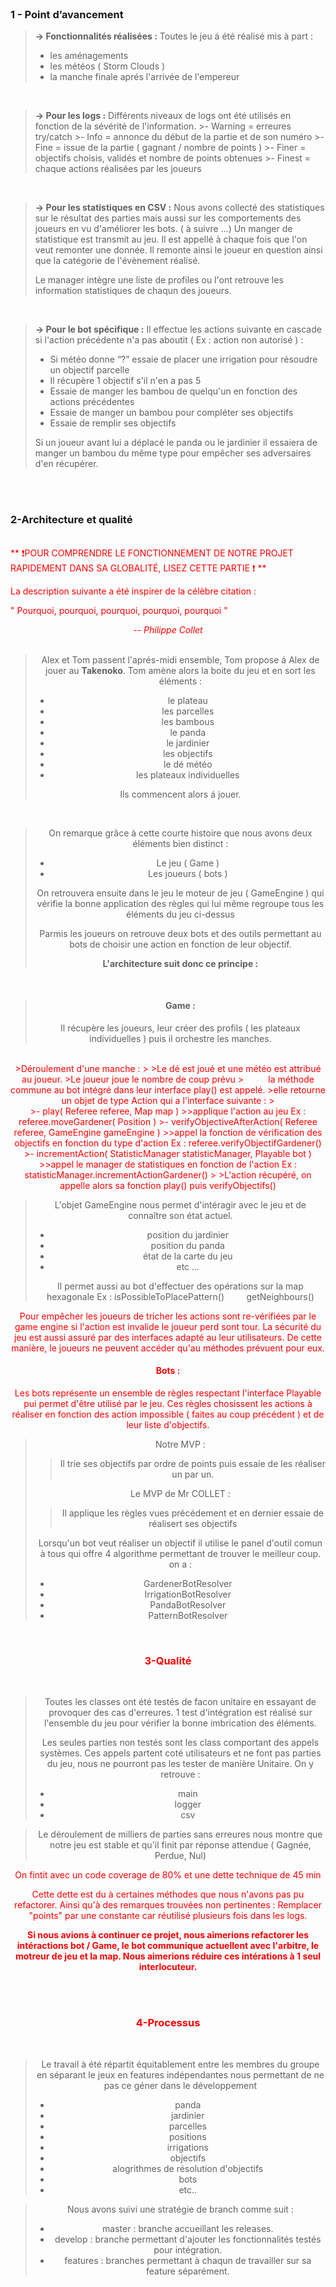 
<br>

### 1 - Point d’avancement


>**→ Fonctionnalités réalisées :** Toutes le jeu á été réalisé mis à part :
>- les aménagements
>- les météos ( Storm  Clouds )
>- la manche finale aprés l'arrivée de l'empereur

<br>

>**→ Pour les logs :** Différents niveaux de logs ont été utilisés en fonction de la sévérité de l'information. 
	>- Warning = erreures try/catch
	>- Info        = annonce du début de la partie et de son numéro
	>- Fine       = issue de la partie ( gagnant / nombre de points )
	>- Finer     = objectifs choisis, validés et nombre de points obtenues
	>- Finest   = chaque actions réalisées par les joueurs

<br>

>**→ Pour les statistiques en CSV :** Nous avons collecté des statistiques sur le résultat des parties mais aussi sur les comportements des joueurs en vu d'améliorer les bots. ( à suivre ...)
Un manger de statistique est transmit au jeu. Il est appellé à chaque fois que l'on veut remonter une donnée. Il remonte ainsi le joueur en question ainsi que la catégorie de l'évènement réalisé.
>
>Le manager intègre une liste de profiles ou l'ont retrouve les information statistiques de chaqun des joueurs.

<br>

>**→ Pour le bot spécifique :** Il effectue les actions suivante en cascade si l'action précédente n'a pas aboutit ( Ex : action non autorisé ) : 
>-   Si météo donne “?” essaie de placer une irrigation pour résoudre un objectif parcelle
>-   Il récupère 1 objectif s'il n'en a pas 5
>-   Essaie de manger les bambou de quelqu'un en fonction des actions précédentes
>-  Essaie de manger un bambou pour compléter ses objectifs
>-  Essaie de remplir ses objectifs
>
  >Si un joueur avant lui a déplacé le panda ou le jardinier il essaiera de manger un bambou du même type pour empêcher ses adversaires d'en récupérer.

<br>
<br>

### 2-Architecture et qualité

<br>
<span style="color:red">**
❗POUR COMPRENDRE LE FONCTIONNEMENT DE NOTRE PROJET RAPIDEMENT DANS SA GLOBALITÉ, LISEZ CETTE PARTIE ❗ **

La description suivante a été inspirer de la célèbre citation : 
<br>

" Pourquoi, pourquoi,  pourquoi, pourquoi, pourquoi "
<center>-- <cite>Philippe Collet</cite>
<br>
<br>

>Alex et Tom passent l'aprés-midi ensemble, Tom propose á Alex de jouer au **Takenoko**. Tom
>amène alors la boite du jeu et en sort les éléments :
>- le plateau
>- les parcelles
>- les bambous
>- le panda
>- le jardinier
>- les objectifs
>- le dé météo
>- les plateaux individuelles
>
>Ils commencent alors á jouer.

<br>

>On remarque grâce à cette courte histoire que nous avons deux éléments bien distinct :
>- Le jeu ( Game )
>- Les joueurs ( bots )
>
>On retrouvera ensuite dans le jeu le moteur de jeu ( GameEngine ) qui vérifie la bonne application des règles qui lui même regroupe tous les éléments du jeu ci-dessus
>
>Parmis les joueurs on retrouve deux bots et des outils permettant au bots de choisir une action en fonction de leur objectif.
>
>**L'architecture suit donc ce principe :**
>

<br>

>#### Game :
>Il récupère les joueurs, leur créer des profils (  les plateaux individuelles ) puis il orchestre les manches.
<br>
>Déroulement d'une manche :
>
>Le dé est joué et une météo est attribué au joueur.
>Le joueur joue le nombre de coup prévu
>&nbsp;&nbsp;&nbsp;&nbsp;&nbsp;&nbsp;&nbsp;&nbsp;&nbsp;&nbsp;la méthode commune au bot intégré dans leur interface play() est appelé.
>elle retourne un objet de type Action qui a l'interface suivante :
><br>
>- play( Referee referee, Map map )
>>applique l'action au jeu Ex : referee.moveGardener( Position )
>- verifyObjectiveAfterAction( Referee referee, GameEngine gameEngine )
>>appel la fonction de vérification des objectifs en fonction du type d'action Ex : referee.verifyObjectifGardener()
>- incrementAction( StatisticManager statisticManager, Playable bot )
>>appel le manager de statistiques en fonction de l'action  Ex : statisticManager.incrementActionGardener()
>
>L'action récupéré, on appelle alors sa fonction play() puis verifyObjectifs()

<br>

>L'objet GameEngine nous permet d'intéragir avec le jeu et de connaître son état actuel. 
>
>- position du jardinier
>- position du panda
>- état de la carte du jeu
>- etc ...
>
>Il permet aussi au bot d'effectuer des opérations sur la map hexagonale
> Ex : isPossibleToPlacePattern()
>&nbsp;&nbsp;&nbsp;&nbsp;&nbsp;&nbsp;&nbsp;&nbsp;getNeighbours()

Pour empêcher les joueurs de tricher les actions sont re-vérifiées par le game engine si l'action est invalide le joueur perd sont tour. 
La sécurité du jeu est aussi assuré par des interfaces adapté au leur utilisateurs. De cette manière, le joueurs ne peuvent accéder qu'au méthodes prévuent pour eux.


#### Bots :

Les bots représente un ensemble de règles respectant l'interface Playable pui permet d'être utilisé par le jeu.
Ces règles chosissent les actions à réaliser en fonction des action impossible ( faites au coup précédent ) et de leur liste d'objectifs.

>Notre MVP :
>> Il trie ses objectifs par ordre de points puis essaie de les réaliser un par un.
>
>Le MVP de Mr COLLET :
>>Il applique les règles vues précédement et en dernier essaie de réalisert ses objectifs
>
>Lorsqu'un bot veut réaliser un objectif il utilise le panel d'outil comun à tous qui offre 4 algorithme permettant de trouver le meilleur coup. on a : 
>
>- GardenerBotResolver
>- IrrigationBotResolver
>- PandaBotResolver
>- PatternBotResolver


<br>

### 3-Qualité

<br>

>Toutes les classes ont été testés de facon unitaire en essayant de provoquer des cas d'erreures.
1 test d'intégration est réalisé sur l'ensemble du jeu pour vérifier la bonne imbrication des éléments.
>
>Les seules parties non testés sont les class comportant des appels systèmes. Ces appels partent coté utilisateurs et ne font pas parties du jeu, nous ne pourront pas les tester de manière Unitaire. On y retrouve :
>- main
>- logger
>- csv

>Le déroulement de milliers de parties sans erreures nous montre que notre jeu est stable et qu'il finit par réponse attendue ( Gagnée, Perdue, Nul)

On fintit avec un code coverage de 80% et une dette technique de 45 min

Cette dette est du à certaines méthodes que nous n'avons pas pu refactorer. Ainsi qu'à des remarques trouvées non pertinentes : Remplacer "points" par une constante car réutilisé plusieurs fois dans les logs.

**Si nous avions à continuer ce projet, nous aimerions refactorer les intéractions bot / Game, le bot communique actuellent avec l'arbitre, le motreur de jeu et la map. Nous aimerions réduire ces intérations à 1 seul interlocuteur.**




<br>
<br>

### 4-Processus
<br>

>Le travail à été répartit équitablement entre les membres du groupe en séparant le jeux en features indépendantes nous permettant de ne pas ce géner dans le développement
>- panda
>- jardinier
>- parcelles
>- positions
>- irrigations
>- objectifs
>- alogrithmes de résolution d'objectifs
>- bots
>- etc..

>Nous avons suivi une stratégie de branch comme suit :
>
>- master  : branche accueillant les releases.
>- develop : branche permettant d'ajouter les fonctionnalités testés pour intégration.
>- features : branches permettant à chaqun de travailler sur sa feature séparément.


